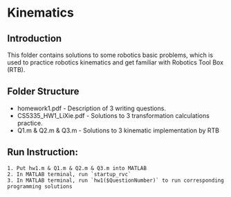 # Kinematics

## Introduction
This folder contains solutions to some robotics basic problems, which is used to practice robotics kinematics and get familiar with Robotics Tool Box (RTB).

## Folder Structure

* homework1.pdf - Description of 3 writing questions.
* CS5335_HW1_LiXie.pdf - Solutions to 3 transformation calculations practice.
* Q1.m & Q2.m & Q3.m - Solutions to 3 kinematic implementation by RTB

## Run Instruction:
	1. Put hw1.m & Q1.m & Q2.m & Q3.m into MATLAB
	2. In MATLAB terminal, run `startup_rvc`
	3. In MATLAB terminal, run `hw1($QuestionNumber)` to run corresponding programming solutions
